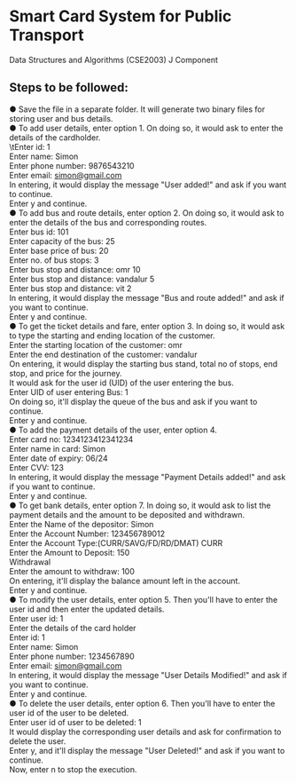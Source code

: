 # Smart Card System for Public Transport
Data Structures and Algorithms (CSE2003) J Component

## Steps to be followed:
● Save the file in a separate folder. It will generate two binary files for storing user and bus details.\
● To add user details, enter option 1. On doing so, it would ask to enter the details of the cardholder.\
	\tEnter id: 1\
	Enter name: Simon\
	Enter phone number: 9876543210\
	Enter email: simon@gmail.com\
In entering, it would display the message "User added!" and ask if you want to continue.\
Enter y and continue.\
● To add bus and route details, enter option 2. On doing so, it would ask to enter the details of the bus and corresponding routes.\
	Enter bus id: 101\
	Enter capacity of the bus: 25\
	Enter base price of bus: 20\
	Enter no. of bus stops: 3\
	Enter bus stop and distance: omr 10\
	Enter bus stop and distance: vandalur 5\
	Enter bus stop and distance: vit 2\
In entering, it would display the message "Bus and route added!" and ask if you want to continue.\
Enter y and continue.\
● To get the ticket details and fare, enter option 3. In doing so, it would ask to type the starting and ending location of the customer.\
	Enter the starting location of the customer: omr\
	Enter the end destination of the customer: vandalur\
On entering, it would display the starting bus stand, total no of stops, end stop, and price for the journey.\
It would ask for the user id (UID) of the user entering the bus.\
	Enter UID of user entering Bus: 1\
On doing so, it'll display the queue of the bus and ask if you want to continue.\
Enter y and continue.\
● To add the payment details of the user, enter option 4.\
	Enter card no: 1234123412341234\
	Enter name in card: Simon\
	Enter date of expiry: 06/24\
	Enter CVV: 123\
In entering, it would display the message "Payment Details added!" and ask if you want to continue.\
Enter y and continue.\
● To get bank details, enter option 7. In doing so, it would ask to list the payment details and the amount to be deposited and withdrawn.\
	Enter the Name of the depositor: Simon\
	Enter the Account Number: 123456789012\
	Enter the Account Type:(CURR/SAVG/FD/RD/DMAT) CURR\
	Enter the Amount to Deposit: 150\
	Withdrawal\
	Enter the amount to withdraw: 100\
On entering, it'll display the balance amount left in the account.\
Enter y and continue.\
● To modify the user details, enter option 5. Then you'll have to enter the user id and then enter the updated details.\
	Enter user id: 1\
	Enter the details of the card holder\
	Enter id: 1\
	Enter name: Simon\
	Enter phone number: 1234567890\
	Enter email: simon@gmail.com\
In entering, it would display the message "User Details Modified!" and ask if you want to continue.\
Enter y and continue.\
● To delete the user details, enter option 6. Then you'll have to enter the user id of the user to be deleted.\
	Enter user id of user to be deleted: 1\
It would display the corresponding user details and ask for confirmation to delete the user.\
Enter y, and it'll display the message "User Deleted!" and ask if you want to continue.\
Now, enter n to stop the execution.

